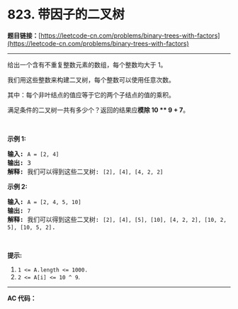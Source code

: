 # 823. 带因子的二叉树

**题目链接：**[https://leetcode-cn.com/problems/binary-trees-with-factors](https://leetcode-cn.com/problems/binary-trees-with-factors)

---

<div class="content__1Y2H">
 <div class="notranslate">
  <p>给出一个含有不重复整数元素的数组，每个整数均大于 1。</p> 
  <p>我们用这些整数来构建二叉树，每个整数可以使用任意次数。</p> 
  <p>其中：每个非叶结点的值应等于它的两个子结点的值的乘积。</p> 
  <p>满足条件的二叉树一共有多少个？返回的结果应<strong>模除 10 ** 9 + 7</strong>。</p> 
  <p>&nbsp;</p> 
  <p><strong>示例 1:</strong></p> 
  <pre class="language-text"><strong>输入:</strong> <code>A = [2, 4]</code>
<strong>输出:</strong> 3
<strong>解释:</strong> 我们可以得到这些二叉树: <code>[2], [4], [4, 2, 2]</code></pre> 
  <p><strong>示例 2:</strong></p> 
  <pre class="language-text"><strong>输入:</strong> <code>A = [2, 4, 5, 10]</code>
<strong>输出:</strong> <code>7</code>
<strong>解释:</strong> 我们可以得到这些二叉树: <code>[2], [4], [5], [10], [4, 2, 2], [10, 2, 5], [10, 5, 2]</code>.</pre> 
  <p>&nbsp;</p> 
  <p><strong>提示:</strong></p> 
  <ol> 
   <li><code>1 &lt;= A.length &lt;=&nbsp;1000.</code></li> 
   <li><code>2 &lt;=&nbsp;A[i]&nbsp;&lt;=&nbsp;10 ^ 9</code>.</li> 
  </ol> 
 </div>
</div>

---

**AC 代码：**

```java

```